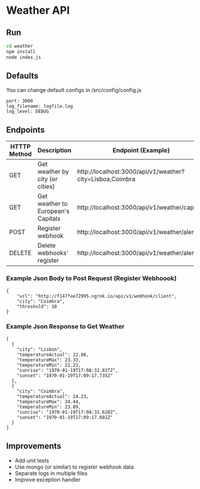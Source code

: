# Weather API

## Run

```sh
cd weather
npm install
node index.js
```

## Defaults

You can change default configs in /src/config/config.js
```
port: 3000
log_filename: logfile.log
log_level: DEBUG
```

## Endpoints

| HTTTP Method | Description | Endpoint (Example) |
| ------ | ------ | ------ |
| GET | Get weather by city (or cities) | http://localhost:3000/api/v1/weather?city=Lisboa,Coimbra |
| GET | Get weather to European's Capitals | http://localhost:3000/api/v1/weather/capitals |
| POST | Register webhook | http://localhost:3000/api/v1/weather/alert |
| DELETE | Delete webhooks' register | http://localhost:3000/api/v1/weather/alert |


### Example Json Body to Post Request (Register Webhoook)
```
{
	"url": "http://f147fae72995.ngrok.io/api/v1/webhook/client",
	"city": "Coimbra",
	"threshold": 10
}
```

### Example Json Response to Get Weather
```
[
  {
    "city": "Lisbon",
    "temperatureActual": 22.88,
    "temperatureMax": 23.33,
    "temperatureMin": 22.22,
    "sunrise": "1970-01-19T17:08:32.837Z",
    "sunset": "1970-01-19T17:09:17.735Z"
  },
  {
    "city": "Coimbra",
    "temperatureActual": 24.23,
    "temperatureMax": 24.44,
    "temperatureMin": 23.89,
    "sunrise": "1970-01-19T17:08:32.628Z",
    "sunset": "1970-01-19T17:09:17.602Z"
  }
]
```

## Improvements
- Add unit tests
- Use mongo (or similar) to register webhook data
- Separate logs in multiple files
- Improve exception handler
